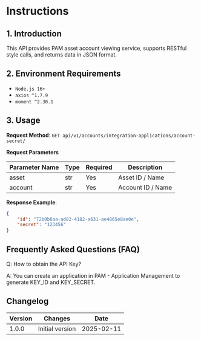 # Instructions

## 1. Introduction

This API provides PAM asset account viewing service, supports RESTful style calls, and returns data in JSON format.

## 2. Environment Requirements

- `Node.js 16+`
- `axios ^1.7.9`
- `moment ^2.30.1`

## 3. Usage

**Request Method**: `GET api/v1/accounts/integration-applications/account-secret/`

**Request Parameters**

| Parameter Name | Type | Required | Description       |
|----------------|------|----------|-------------------|
| asset          | str  | Yes      | Asset ID / Name   |
| account        | str  | Yes      | Account ID / Name |

**Response Example**:
```json
{
    "id": "72b0b0aa-ad82-4182-a631-ae4865e8ae0e", 
    "secret": "123456"
}
```

## Frequently Asked Questions (FAQ)

Q: How to obtain the API Key?

A: You can create an application in PAM - Application Management to generate KEY_ID and KEY_SECRET.

## Changelog


| Version | Changes                | Date       |
|---------|------------------------|------------|
| 1.0.0   | Initial version        | 2025-02-11 |
